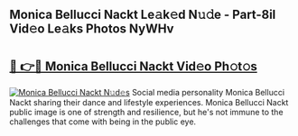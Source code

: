 ## Monica Bellucci Nackt Le𝚊k𝚎d N𝚞𝚍e - Part-8il Vid𝚎o Le𝚊ks Photos NyWHv

# <h2><a href="http://fb681mg.evod.top/?m=Monica+Bellucci+Nackt">🔗 👉🔴 Monica Bellucci Nackt Vid𝚎o Ph𝚘t𝚘s</a></h2>

[![Monica Bellucci Nackt N𝚞d𝚎s](https://i.imgur.com/8V9OHl7.gif)](http://fb681mg.evod.top/?m=Monica+Bellucci+Nackt)
Social media personality Monica Bellucci Nackt sharing their dance and lifestyle experiences. Monica Bellucci Nackt public image is one of strength and resilience, but he's not immune to the challenges that come with being in the public eye. 
